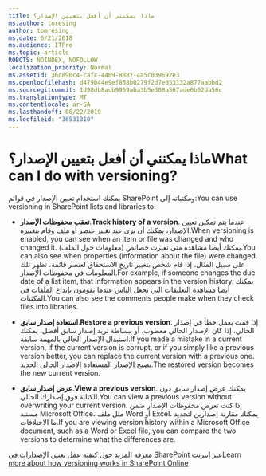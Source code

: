 ```yaml
---
title: ماذا يمكنني أن أفعل بتعيين الإصدار؟
ms.author: toresing
author: tomresing
ms.date: 6/21/2018
ms.audience: ITPro
ms.topic: article
ROBOTS: NOINDEX, NOFOLLOW
localization_priority: Normal
ms.assetid: 36c890c4-cafc-4409-8887-4a5c039692e3
ms.openlocfilehash: d479b44e9ef858b0279f2d7e053132a877aabbd2
ms.sourcegitcommit: 1d98db8acb9959aba3b5e308a567ade6b62da56c
ms.translationtype: MT
ms.contentlocale: ar-SA
ms.lasthandoff: 08/22/2019
ms.locfileid: "36531310"
---
```

# <a name="what-can-i-do-with-versioning"></a><span data-ttu-id="16daf-102">ماذا يمكنني أن أفعل بتعيين الإصدار؟</span><span class="sxs-lookup"><span data-stu-id="16daf-102">What can I do with versioning?</span></span>

<span data-ttu-id="16daf-103">يمكنك استخدام تعيين الإصدار في قوائم SharePoint ومكتباته إلى:</span><span class="sxs-lookup"><span data-stu-id="16daf-103">You can use versioning in SharePoint lists and libraries to:</span></span>
  
- <span data-ttu-id="16daf-104">**تعقب محفوظات الإصدار**.</span><span class="sxs-lookup"><span data-stu-id="16daf-104">**Track history of a version**.</span></span> <span data-ttu-id="16daf-105">عندما يتم تمكين تعيين الإصدار، يمكنك أن ترى عند تغيير عنصر أو ملف وقام بتغييره.</span><span class="sxs-lookup"><span data-stu-id="16daf-105">When versioning is enabled, you can see when an item or file was changed and who changed it.</span></span> <span data-ttu-id="16daf-106">يمكنك أيضا مشاهدة متى تغيرت خصائص (معلومات حول الملف).</span><span class="sxs-lookup"><span data-stu-id="16daf-106">You can also see when properties (information about the file) were changed.</span></span> <span data-ttu-id="16daf-107">على سبيل المثال، إذا قام شخص بتغيير تاريخ الاستحقاق لعنصر قائمة، تظهر تلك المعلومات في محفوظات الإصدار.</span><span class="sxs-lookup"><span data-stu-id="16daf-107">For example, if someone changes the due date of a list item, that information appears in the version history.</span></span> <span data-ttu-id="16daf-108">يمكنك أيضا مشاهدة التعليقات التي تجعل الناس عندما يقومون بإيداع الملفات في المكتبات.</span><span class="sxs-lookup"><span data-stu-id="16daf-108">You can also see the comments people make when they check files into libraries.</span></span> 
    
- <span data-ttu-id="16daf-109">**استعادة إصدار سابق**.</span><span class="sxs-lookup"><span data-stu-id="16daf-109">**Restore a previous version**.</span></span> <span data-ttu-id="16daf-110">إذا قمت بعمل خطأ في إصدار الحالي، إذا كان الإصدار الحالي معطوب، أو ببساطة تريد إصدار سابق أفضل، يمكنك استبدال الإصدار الحالي بالمهمة سابقة.</span><span class="sxs-lookup"><span data-stu-id="16daf-110">If you made a mistake in a current version, if the current version is corrupt, or if you simply like a previous version better, you can replace the current version with a previous one.</span></span> <span data-ttu-id="16daf-111">يصبح الإصدار المستعادة الإصدار الحالي الجديد.</span><span class="sxs-lookup"><span data-stu-id="16daf-111">The restored version becomes the new current version.</span></span> 
    
- <span data-ttu-id="16daf-112">**عرض إصدار سابق**.</span><span class="sxs-lookup"><span data-stu-id="16daf-112">**View a previous version**.</span></span> <span data-ttu-id="16daf-113">يمكنك عرض إصدار سابق دون الكتابة فوق إصدارك الحالي.</span><span class="sxs-lookup"><span data-stu-id="16daf-113">You can view a previous version without overwriting your current version.</span></span> <span data-ttu-id="16daf-114">إذا كنت تعرض محفوظات الإصدار ضمن مستند Microsoft Office، مثل ملف Word أو Excel، يمكنك مقارنة إصدارين لتحديد ما الاختلافات.</span><span class="sxs-lookup"><span data-stu-id="16daf-114">If you are viewing version history within a Microsoft Office document, such as a Word or Excel file, you can compare the two versions to determine what the differences are.</span></span> 
    
[<span data-ttu-id="16daf-115">معرفة المزيد حول كيفية عمل تعيين الإصدارات في SharePoint عبر إنترنت</span><span class="sxs-lookup"><span data-stu-id="16daf-115">Learn more about how versioning works in SharePoint Online</span></span>](https://go.microsoft.com/fwlink/?linkid=875710)
  

